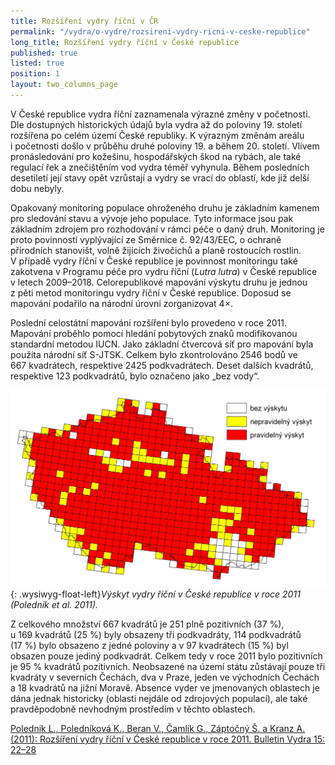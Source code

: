 ```yaml
---
title: Rozšíření vydry říční v ČR
permalink: "/vydra/o-vydre/rozsireni-vydry-ricni-v-ceske-republice"
long_title: Rozšíření vydry říční v České republice
published: true
listed: true
position: 1
layout: two_columns_page
---
```

V České republice vydra říční zaznamenala výrazné změny v početnosti.
Dle dostupných historických údajů byla vydra až do poloviny 19. století
rozšířena po celém území České republiky. K výrazným změnám areálu
i početnosti došlo v průběhu druhé poloviny 19. a během 20. století.
Vlivem pronásledování pro kožešinu, hospodářských škod na rybách, ale
také regulací řek a znečištěním vod vydra téměř vyhynula. Během
posledních desetiletí její stavy opět vzrůstají a vydry se vrací do
oblastí, kde již delší dobu nebyly.

Opakovaný monitoring populace ohroženého druhu je základním kamenem pro
sledování stavu a vývoje jeho populace. Tyto informace jsou pak
základním zdrojem pro rozhodování v rámci péče o daný druh. Monitoring
je proto povinností vyplývající ze Směrnice č. 92/43/EEC, o ochraně
přírodních stanovišt, volně žijících živočichů a planě rostoucích
rostlin. V případě vydry říční v České republice je povinnost
monitoringu také zakotvena v Programu péče pro vydru říční (*Lutra
lutra*) v České republice v letech 2009–2018. Celorepublikové mapování
výskytu druhu je jednou z pěti metod monitoringu vydry říční v České
republice. Doposud se mapování podařilo na národní úrovni zorganizovat
4×.

Poslední celostátní mapování rozšíření bylo provedeno v roce 2011.
Mapování proběhlo pomocí hledání pobytových znaků modifikovanou
standardní metodou IUCN. Jako základní čtvercová síť pro mapování byla
použita národní síť S-JTSK. Celkem bylo zkontrolováno 2546 bodů ve
667 kvadrátech, respektive 2425 podkvadrátech. Deset dalších kvadrátů,
respektive 123 podkvadrátů, bylo označeno jako „bez vody“.

![](/media/vydra_2011.jpg){: .wysiwyg-float-left}*Výskyt vydry říční
v České republice v roce 2011 (Poledník et al. 2011).*

Z celkového množství 667 kvadrátů je 251 plně pozitivních (37 %),
u 169 kvadrátů (25 %) byly obsazeny tři podkvadráty, 114 podkvadrátů
(17 %) bylo obsazeno z jedné poloviny a v 97 kvadrátech (15 %) byl
obsazen pouze jediný podkvadrát. Celkem tedy v roce 2011 bylo
pozitivních je 95 % kvadrátů pozitivních. Neobsazené na území státu
zůstávají pouze tři kvadráty v severních Čechách, dva v Praze, jeden ve
východních Čechách a 18 kvadrátů na jižní Moravě. Absence vyder ve
jmenovaných oblastech je dána jednak historicky (oblasti nejdále od
zdrojových populací), ale také pravděpodobně nevhodným prostředím
v těchto oblastech.

[Polednik L., Poledníková K., Beran V., Čamlík G., Záptočný Š. a Kranz
A. (2011): Rozšíření vydry říční v Ćeské republice v roce 2011. Bulletin
Vydra 15: 22–28](/media/Polednik_etal_22_28.pdf)
